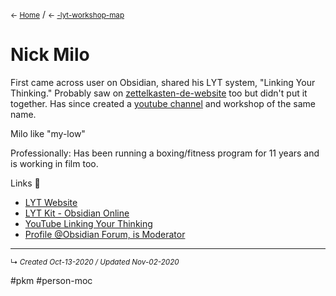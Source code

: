<small>← [Home](../page-1)</small> / <small>← [-lyt-workshop-map](-lyt-workshop-map.md)</small>
# Nick Milo

First came across user on Obsidian, shared his LYT system, "Linking Your Thinking." Probably saw on [zettelkasten-de-website](zettelkasten-de-website.md) too but didn't put it together. Has since created a [youtube channel](https://www.youtube.com/watch?v=p8S06HUpF9M) and workshop of the same name.

Milo like "my-low"

Professionally: Has been running a boxing/fitness program for 11 years and is working in film too.

Links 🔗 

- [LYT Website](https://www.linkingyourthinking.com/)
- [LYT Kit - Obsidian Online](https://publish.obsidian.md/lyt-kit/_START+HERE)
- [YouTube Linking Your Thinking](https://www.youtube.com/channel/UC85D7ERwhke7wVqskV_DZUA/featured)
- [Profile @Obsidian Forum, is Moderator](https://forum.obsidian.md/u/nickmilo/summary)

------------------------
<small>↳ <i>Created Oct-13-2020 / Updated Nov-02-2020 </i></small>

#pkm #person-moc  